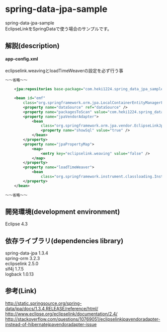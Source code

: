 spring-data-jpa-sample
======================
spring-data-jpa-sample  
EclipseLinkをSpringDataで使う場合のサンプルです。  
  
解説(description)
------
#### app-config.xml  
eclipselink.weavingとloadTimeWeaverの設定を必ず行う事  
  
```xml
～～省略～～  
  
	<jpa:repositories base-package="com.heki1224.spring_data_jpa_sample.repositories" />

	<bean id="emf"
		class="org.springframework.orm.jpa.LocalContainerEntityManagerFactoryBean">
		<property name="dataSource" ref="dataSource" />
		<property name="packagesToScan" value="com.heki1224.spring_data_jpa_sample.entity" />
		<property name="jpaVendorAdapter">
			<bean
				class="org.springframework.orm.jpa.vendor.EclipseLinkJpaVendorAdapter">
				<property name="showSql" value="true" />
			</bean>
		</property>
		<property name="jpaPropertyMap">
			<map>
				<entry key="eclipselink.weaving" value="false" />
			</map>
		</property>
		<property name="loadTimeWeaver">
			<bean
				class="org.springframework.instrument.classloading.InstrumentationLoadTimeWeaver" />
		</property>
	</bean>
  
～～省略～～  
```
  
開発環境(development environment)
------------
Eclipse 4.3  
  
依存ライブラリ(dependencies library)
----------------
spring-data-jpa 1.3.4  
spring-orm 3.2.3  
eclipselink 2.5.0  
slf4j 1.7.5  
logback 1.0.13  
  
参考(Link)
----------------
http://static.springsource.org/spring-data/jpa/docs/1.3.4.RELEASE/reference/html/  
http://www.eclipse.org/eclipselink/documentation/2.4/  
http://stackoverflow.com/questions/10769051/eclipselinkjpavendoradapter-instead-of-hibernatejpavendoradapter-issue  
